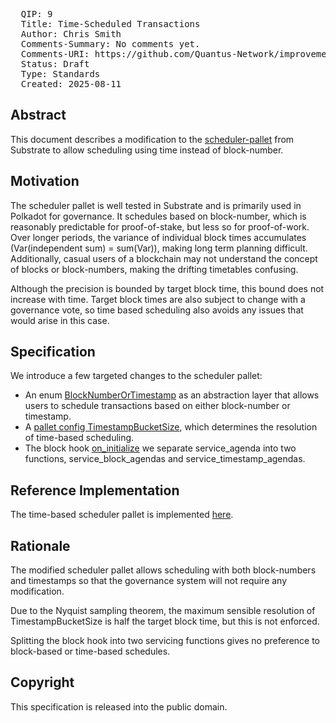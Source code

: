 <pre>
  QIP: 9
  Title: Time-Scheduled Transactions
  Author: Chris Smith <chris@quantus.com>
  Comments-Summary: No comments yet.
  Comments-URI: https://github.com/Quantus-Network/improvement-proposals/discussions/
  Status: Draft
  Type: Standards
  Created: 2025-08-11
</pre>

## Abstract

This document describes a modification to the [scheduler-pallet](https://github.com/paritytech/polkadot-sdk/tree/master/substrate/frame/scheduler) from Substrate to allow scheduling using time instead of block-number.

## Motivation

The scheduler pallet is well tested in Substrate and is primarily used in Polkadot for governance. It schedules based on block-number, which is reasonably predictable for proof-of-stake, but less so for proof-of-work. Over longer periods, the variance of individual block times accumulates (Var(independent sum) = sum(Var)), making long term planning difficult. Additionally, casual users of a blockchain may not understand the concept of blocks or block-numbers, making the drifting timetables confusing.

Although the precision is bounded by target block time, this bound does not increase with time. Target block times are also subject to change with a governance vote, so time based scheduling also avoids any issues that would arise in this case.


## Specification

We introduce a few targeted changes to the scheduler pallet:
- An enum [BlockNumberOrTimestamp](https://github.com/Quantus-Network/chain/blob/main/primitives/scheduler/src/lib.rs#L42) as an abstraction layer that allows users to schedule transactions based on either block-number or timestamp.
- A [pallet config TimestampBucketSize](https://github.com/Quantus-Network/chain/blob/main/pallets/scheduler/src/lib.rs#L276), which determines the resolution of time-based scheduling.
- The block hook [on_initialize](https://github.com/Quantus-Network/chain/blob/main/pallets/scheduler/src/lib.rs#L368) we separate service_agenda into two functions, service_block_agendas and service_timestamp_agendas.


## Reference Implementation

The time-based scheduler pallet is implemented [here](https://github.com/Quantus-Network/chain/tree/main/pallets/scheduler).

## Rationale

The modified scheduler pallet allows scheduling with both block-numbers and timestamps so that the governance system will not require any modification.

Due to the Nyquist sampling theorem, the maximum sensible resolution of TimestampBucketSize is half the target block time, but this is not enforced.

Splitting the block hook into two servicing functions gives no preference to block-based or time-based schedules.

## Copyright

This specification is released into the public domain.
